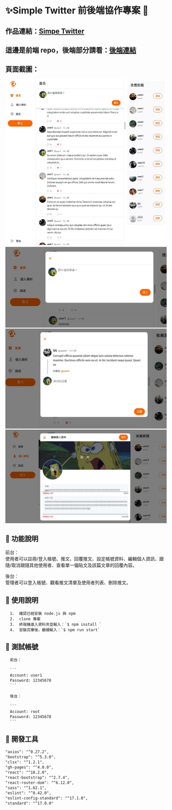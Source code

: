 # ✨Simple Twitter 前後端協作專案 🚀

## 作品連結：[Simpe Twitter](https://ywcheng1207.github.io/Twitter/login)

## 這邊是前端 repo，後端部分請看：[後端連結](https://github.com/tschiang23/twitter-api-2020)
## 頁面截圖：
![](./public/screenshot1.JPG)
![](./public/screenshot2.JPG)
![](./public/screenshot3.JPG)
![](./public/screenshot4.JPG)

## 👋 功能說明

前台：<br/>
使用者可以註冊/登入帳號、推文、回覆推文、設定帳號資料、編輯個人資訊、跟隨/取消跟隨其他使用者、查看單一偏貼文及該篇文章的回覆內容。<br/>

後台：<br/>
管理者可以登入帳號、觀看推文清單及使用者列表、刪除推文。

## 👋 使用說明

      1.  確認已經安裝 node.js 與 npm
      2.  clone 專案
      3.  終端機進入資料夾並輸入：`$ npm install `
      4.  安裝完畢後，繼續輸入：`$ npm run start`

## 👋 測試帳號

      前台：

      ```
      Account: user1
      Password: 12345678
      ```

      後台：

      ```
      Account: root
      Password: 12345678
      ```

## 👋 開發工具

    "axios": "^0.27.2",
    "bootstrap": "^5.3.0",
    "clsx": "^1.2.1",
    "gh-pages": "^4.0.0",
    "react": "^18.2.0",
    "react-bootstrap": "^2.7.4",
    "react-router-dom": "^6.12.0",
    "sass": "^1.62.1",
    "eslint": "^8.42.0",
    "eslint-config-standard": "^17.1.0",
    "standard": "^17.0.0"
